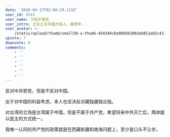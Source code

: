 ```yaml
---
date: '2018-04-17T02:00:29.115Z'
user_id: 4543
user_name: 习包子宽衣
user_intro: 土生土长中国大陆人，痛恨中...
user_avatar: >-
    /static/upload/thumb/small50-u-thumb-454344c8a90d561002eb811e82c417f55bb0473ed23d.png
upvote: 7
downvote: 0
comments:
    - ''
    - ''
    - ''
    - ''
    - ''
    - ''
---
```


反对中共邪党，但是不反对中国。

出于对中国的利益考虑，本人也坚决反对藏独疆独台独。

对台湾的立场是台湾属于中国，但是不属于共产党，希望将来中共灭亡后，两岸能以民主的方式统一。

我唯一认同的共产党的政策就是在西藏新疆和南海问题上，至少是口头不让步。
